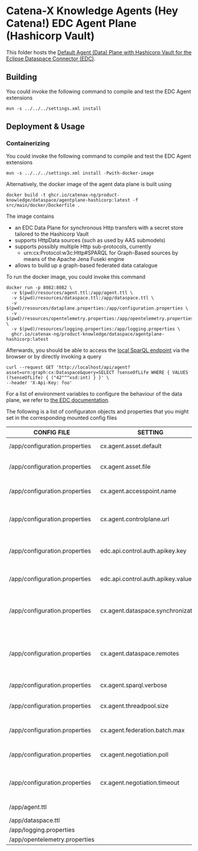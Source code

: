 <!--
 * Copyright (C) 2022-2023 Catena-X Association and others. 
 * 
 * This program and the accompanying materials are made available under the
 * terms of the Apache License 2.0 which is available at
 * http://www.apache.org/licenses/.
 * 
 * SPDX-FileType: DOCUMENTATION
 * SPDX-FileCopyrightText: 2022-2023 Catena-X Association
 * SPDX-License-Identifier: Apache-2.0
-->
# Catena-X Knowledge Agents (Hey Catena!) EDC Agent Plane (Hashicorp Vault)

This folder hosts the [Default Agent (Data) Plane with Hashicorp Vault for the Eclipse Dataspace Connector (EDC)](https://projects.eclipse.org/projects/technology.dataspaceconnector).

## Building

You could invoke the following command to compile and test the EDC Agent extensions

```console
mvn -s ../../../settings.xml install
```

## Deployment & Usage

### Containerizing 

You could invoke the following command to compile and test the EDC Agent extensions

```console
mvn -s ../../../settings.xml install -Pwith-docker-image
```

Alternatively, the docker image of the agent data plane is built using

```console
docker build -t ghcr.io/catenax-ng/product-knowledge/dataspace/agentplane-hashicorp:latest -f src/main/docker/Dockerfile .
```

The image contains
* an EDC Data Plane for synchronous Http transfers with a secret store tailored to the Hashicorp Vault
* supports HttpData sources (such as used by AAS submodels)
* supports possibly multiple Http sub-protocols, currently
  * urn:cx:Protocol:w3c:Http#SPARQL for Graph-Based sources by means of the Apache Jena Fuseki engine
* allows to build up a graph-based federated data catalogue

To run the docker image, you could invoke this command

```console
docker run -p 8082:8082 \
  -v $(pwd)/resources/agent.ttl:/app/agent.ttl \
  -v $(pwd)/resources/dataspace.ttl:/app/dataspace.ttl \
  -v $(pwd)/resources/dataplane.properties:/app/configuration.properties \
  -v $(pwd)/resources/opentelemetry.properties:/app/opentelemetry.properties \
  -v $(pwd)/resources/logging.properties:/app/logging.properties \
  ghcr.io/catenax-ng/product-knowledge/dataspace/agentplane-hashicorp:latest
````

Afterwards, you should be able to access the [local SparQL endpoint](http://localhost:8082/api/agent) via
the browser or by directly invoking a query

```console
curl --request GET 'http://localhost/api/agent?asset=urn:graph:cx:Dataspace&query=SELECT ?senseOfLife WHERE { VALUES (?senseOfLife) { ("42"^^xsd:int) } }' \
--header 'X-Api-Key: foo'
```

For a list of environment variables to configure the behaviour of the data plane, we refer to [the EDC documentation](https://github.com/catenax-ng/product-edc).

The following is a list of configuraton objects and properties that you might set in the corresponding mounted config files

| CONFIG FILE                   | SETTING                           | Required | Example                                                        | Description                                                                                         | List |
|-------------------------------|-----------------------------------|----------|----------------------------------------------------------------|-----------------------------------------------------------------------------------------------------|------|
| /app/configuration.properties | cx.agent.asset.default            |          | urn:graph:cx:Dataspace                                         | Name of the default (local) asset                                                                   |      | 
| /app/configuration.properties | cx.agent.asset.file               |          | dataspace.ttl                                                  | Name of the initial state file of the default (local) asset                                         |      | 
| /app/configuration.properties | cx.agent.accesspoint.name         |          | api                                                            | Internal name in Fuseki for the agent endpoint                                                      |      | 
| /app/configuration.properties | cx.agent.controlplane.url         | X        | http://oem-control-plane:8081/data                             | Data Management Endpoint of the consuming control plane                                             |      | 
| /app/configuration.properties | edc.api.control.auth.apikey.key   | (X)      | X-Api-Key                                                      | Authentication Header for consuming control plane                                                   |      | 
| /app/configuration.properties | edc.api.control.auth.apikey.value | (X)      |                                                                | Authentication Secret for consuming control plane                                                   |      | 
| /app/configuration.properties | cx.agent.dataspace.synchronization |          | -1/60000                                                       | If positive, number of seconds between each catalogue synchronization attempt                       |      | 
| /app/configuration.properties | cx.agent.dataspace.remotes        |          | http://consumer-edc-control:8282,http://tiera-edc-control:8282 | Comma-separated list of Business Partner Control Plane Urls (which host the IDS catalogue endpoint) |      | 
| /app/configuration.properties | cx.agent.sparql.verbose           |          | false                                                          | Controls the verbosity of the SparQL Engine)                                                        |      | 
| /app/configuration.properties | cx.agent.threadpool.size          |          | 4                                                              | Number of threads for batch/synchronisation processing                                              |      | 
| /app/configuration.properties | cx.agent.federation.batch.max     |          | 9223372036854775807                                            | Maximal number of tuples to send in one query                                                       |      | 
| /app/configuration.properties | cx.agent.negotiation.poll         |          | 1000                                                           | Number of seconds between negotiation status checks                                                 |      | 
| /app/configuration.properties | cx.agent.negotiation.timeout      |          | 30000                                                          | Number of seconds after which a pending negotiation is regarded as stale                            |      | 
| /app/agent.ttl                |                                   | x        | Fuseki engine configuration                                    | X                                                                                                   |
| /app/dataspace.ttl            |                                   |          | Initial state of triple store                                  | X                                                                                                   |
| /app/logging.properties       |                                   |          | Logging configuration                                          | X                                                                                                   |
| /app/opentelemetry.properties |                                   |          | Telemetry configuration                                        | X                                                                                                   |

